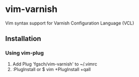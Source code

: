 # vim-varnish

Vim syntax support for Varnish Configuration Language (VCL)

## Installation

### Using vim-plug

1. Add Plug 'fgsch/vim-varnish' to ~/.vimrc
2. :PlugInstall or $ vim +PlugInstall +qall
